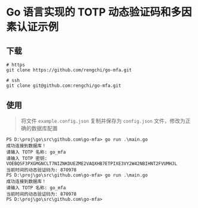 # Go 语言实现的 TOTP 动态验证码和多因素认证示例

## 下载

```
# https
git clone https://github.com/rengchi/go-mfa.git

# ssh
git clone git@github.com:rengchi/go-mfa.git
```

## 使用

> 将文件 `example.config.json` 复制并保存为 `config.json` 文件，修改为正确的数据库配置

```
PS D:\proj\go\src\github.com\go-mfa> go run .\main.go
成功连接到数据库！
请输入 TOTP 名称: go_mfa
请输入 TOTP 密钥: VOEBQSF3PXGMGNCLT7NIZNKDUEZME2VAQXHB7ETPIXE3VY2W42NBIHNT2FVUMHJL
当前时间的动态验证码为: 870978
PS D:\proj\go\src\github.com\go-mfa> go run .\main.go
成功连接到数据库！
请输入 TOTP 名称: go_mfa
当前时间的动态验证码为: 870978
PS D:\proj\go\src\github.com\go-mfa>
```
